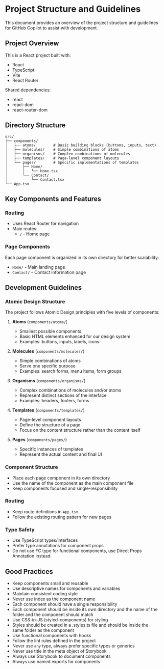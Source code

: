 # Project Structure and Guidelines

This document provides an overview of the project structure and guidelines for GitHub Copilot to assist with development.

## Project Overview
This is a React project built with:
- React
- TypeScript
- Vite
- React Router

Shared dependencies:
- react
- react-dom
- react-router-dom

## Directory Structure
```
src/
├── components/
│   ├── atoms/        # Basic building blocks (buttons, inputs, text)
│   ├── molecules/    # Simple combinations of atoms
│   ├── organisms/    # Complex combinations of molecules
│   ├── templates/    # Page-level component layouts
│   └── pages/        # Specific implementations of templates
│       ├── Home/
│       │   └── Home.tsx
│       └── Contact/
│           └── Contact.tsx
└── App.tsx
```

## Key Components and Features

### Routing
- Uses React Router for navigation
- Main routes:
  - `/` - Home page

### Page Components
Each page component is organized in its own directory for better scalability:
- `Home/` - Main landing page
- `Contact/` - Contact information page

## Development Guidelines

### Atomic Design Structure
The project follows Atomic Design principles with five levels of components:

1. **Atoms** (`components/atoms/`)
   - Smallest possible components
   - Basic HTML elements enhanced for our design system
   - Examples: buttons, inputs, labels, icons

2. **Molecules** (`components/molecules/`)
   - Simple combinations of atoms
   - Serve one specific purpose
   - Examples: search forms, menu items, form groups

3. **Organisms** (`components/organisms/`)
   - Complex combinations of molecules and/or atoms
   - Represent distinct sections of the interface
   - Examples: headers, footers, forms

4. **Templates** (`components/templates/`)
   - Page-level component layouts
   - Define the structure of a page
   - Focus on the content structure rather than the content itself

5. **Pages** (`components/pages/`)
   - Specific instances of templates
   - Represent the actual content and final UI

### Component Structure
- Place each page component in its own directory
- Use the name of the component as the main component file
- Keep components focused and single-responsibility


### Routing
- Keep route definitions in `App.tsx`
- Follow the existing routing pattern for new pages

### Type Safety
- Use TypeScript types/interfaces
- Prefer type annotations for component props
- Do not use FC type for functional components, use Direct Props Annotation instead

## Good Practices
- Keep components small and reusable
- Use descriptive names for components and variables
- Maintain consistent coding style
- Never use index as the component name
- Each component should have a single responsibility
- Each component should be inside its own directory and the name of the folder and the component should match
- Use CSS-in-JS (styled-components) for styling
- Styles should be created in a .styles.ts file and should be inside the same folder as the component
- Use functional components with hooks
- Follow the lint rules defined in the project
- Never use `any` type, always prefer specific types or generics
- Never use title in the meta object of Storybook
- Always use Storybook to document components
- Always use named exports for components

